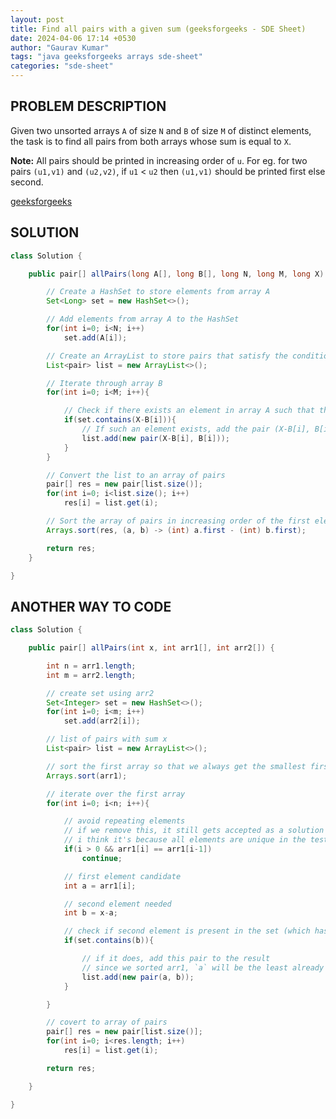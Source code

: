 ```yaml
---
layout: post
title: Find all pairs with a given sum (geeksforgeeks - SDE Sheet)
date: 2024-04-06 17:14 +0530
author: "Gaurav Kumar"
tags: "java geeksforgeeks arrays sde-sheet"
categories: "sde-sheet"
---
```


## PROBLEM DESCRIPTION

Given two unsorted arrays `A` of size `N` and `B` of size `M` of distinct elements, the task is to find all pairs from both arrays whose sum is equal to `X`.

**Note:** All pairs should be printed in increasing order of `u`. For eg. for two pairs `(u1,v1)` and `(u2,v2)`, if `u1` < `u2` then
`(u1,v1)` should be printed first else second.

[geeksforgeeks](https://www.geeksforgeeks.org/problems/find-all-pairs-whose-sum-is-x5808/1?page=1)

## SOLUTION

```java
class Solution {

    public pair[] allPairs(long A[], long B[], long N, long M, long X) {

        // Create a HashSet to store elements from array A
        Set<Long> set = new HashSet<>();

        // Add elements from array A to the HashSet
        for(int i=0; i<N; i++)
            set.add(A[i]);

        // Create an ArrayList to store pairs that satisfy the condition
        List<pair> list = new ArrayList<>();

        // Iterate through array B
        for(int i=0; i<M; i++){

            // Check if there exists an element in array A such that their sum equals X
            if(set.contains(X-B[i])){
                // If such an element exists, add the pair (X-B[i], B[i]) to the list
                list.add(new pair(X-B[i], B[i]));
            }
        }

        // Convert the list to an array of pairs
        pair[] res = new pair[list.size()];
        for(int i=0; i<list.size(); i++)
            res[i] = list.get(i);

        // Sort the array of pairs in increasing order of the first element of each pair
        Arrays.sort(res, (a, b) -> (int) a.first - (int) b.first);

        return res;
    }

}
```

## ANOTHER WAY TO CODE

```java
class Solution {

    public pair[] allPairs(int x, int arr1[], int arr2[]) {

        int n = arr1.length;
        int m = arr2.length;

        // create set using arr2
        Set<Integer> set = new HashSet<>();
        for(int i=0; i<m; i++)
            set.add(arr2[i]);

        // list of pairs with sum x
        List<pair> list = new ArrayList<>();

        // sort the first array so that we always get the smallest first element
        Arrays.sort(arr1);

        // iterate over the first array
        for(int i=0; i<n; i++){

            // avoid repeating elements
            // if we remove this, it still gets accepted as a solution in gfg
            // i think it's because all elements are unique in the test cases
            if(i > 0 && arr1[i] == arr1[i-1])
                continue;

            // first element candidate
            int a = arr1[i];

            // second element needed
            int b = x-a;

            // check if second element is present in the set (which has elements of arr2)
            if(set.contains(b)){

                // if it does, add this pair to the result
                // since we sorted arr1, `a` will be the least already
                list.add(new pair(a, b));
            }

        }

        // covert to array of pairs
        pair[] res = new pair[list.size()];
        for(int i=0; i<res.length; i++)
            res[i] = list.get(i);

        return res;

    }

}
```
